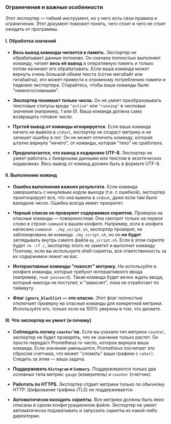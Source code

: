 ### Ограничения и важные особенности

Этот экспортер — гибкий инструмент, но у него есть свои правила и ограничения. Этот документ поможет понять, чего стоит и чего не стоит ожидать от программы.

#### I. Обработка значений

*   **Весь вывод команды читается в память.**
    Экспортер не обрабатывает данные потоково. Он сначала полностью выполняет команду, читает **весь её вывод** в оперативную память и только потом начинает его обрабатывать. Если ваша команда может вернуть очень большой объем текста (сотни мегабайт или гигабайты), это может привести к огромному потреблению памяти и падению экспортера. Старайтесь, чтобы ваши команды были "немногословными".

*   **Экспортер понимает только числа.**
    Он не умеет преобразовывать текстовые статусы вроде `"active"` или `"running"` в числовые значения (например, 1 или 0). Ваша команда должна сама возвращать готовое число.

*   **Пустой вывод от команды игнорируется.**
    Если ваша команда ничего не вывела в `stdout`, экспортер не создаст метрику и не запишет ошибку в лог. Он не может отличить команду, которая штатно вернула "ничего", от команды, которая "тихо" не сработала.

*   **Предполагается, что вывод в кодировке UTF-8.**
    Экспортер не умеет работать с бинарными данными или текстом в экзотических кодировках. Весь вывод от команд должен быть в формате UTF-8.

#### II. Выполнение команд

*   **Ошибка выполнения важнее результата.**
    Если команда завершилась с ненулевым кодом выхода (т.е. с ошибкой), экспортер проигнорирует все, что она вывела в `stdout`, даже если там было валидное число. Ошибка всегда имеет приоритет.

*   **Черный список не проверяет содержимое скриптов.**
    Проверка на опасные команды — поверхностная. Она смотрит только на *первое слово* в строке `command` в вашем конфиге. Например, если в конфиге написано `command: ./my_script.sh`, экспортер проверит, не заблокирована ли команда `./my_script.sh`, но он **не будет** заглядывать внутрь самого файла `my_script.sh`. Если в этом скрипте будет `rm -rf /`, экспортер этого не заметит и выполнит команду. Поэтому, если вы используете shell-скрипты, вся ответственность за их содержимое лежит на вас.

*   **Интерактивные команды "повесят" метрику.**
    Не используйте в конфиге команды, которые требуют интерактивного ввода (например, `read password`). Такая команда будет вечно ждать ввода, который никогда не поступит, и "зависнет", пока не отработает по таймауту.

*   **Флаг `ignore_blacklist` — это опасно.**
    Этот флаг полностью отключает проверку на опасные команды для конкретной метрики. Используйте его, только если на 100% уверены в том, что делаете.

#### III. Что экспортер не умеет (и почему)

*   **Соблюдать логику `counter`'ов.**
    Если вы указали тип метрики `counter`, экспортер не будет проверять, что ее значение только растет. Он просто передаст Prometheus то число, которое вернула ваша команда. Если значение уменьшится, Prometheus посчитает это сбросом счетчика, что может "сломать" ваши графики с `rate()`. Следить за этим — ваша задача.

*   **Поддерживать `Histogram` и `Summary`.**
    Поддерживаются только два основных типа метрик: `gauge` (измеритель) и `counter` (счетчик).

*   **Работать по HTTPS.**
    Экспортер отдает метрики только по обычному HTTP. Шифрование трафика (TLS) не поддерживается.

*   **Автоматически находить скрипты.**
    Все метрики должны быть явно описаны в одном конфигурационном файле. Экспортер не умеет автоматически подхватывать и запускать скрипты из какой-либо директории.